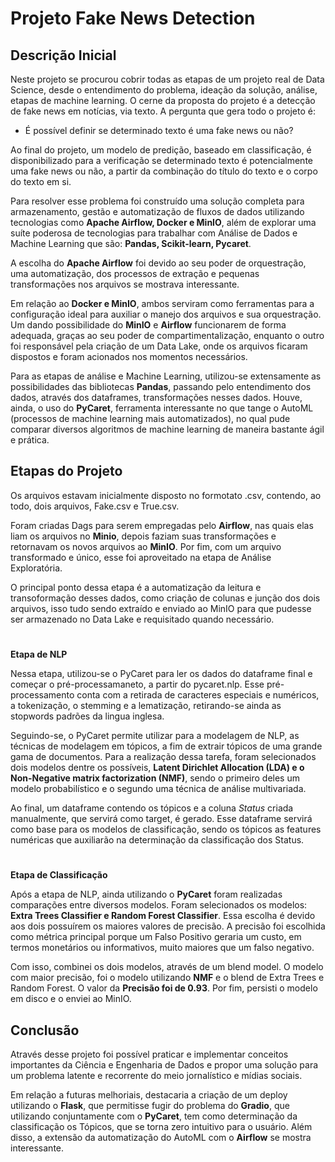 # Projeto Fake News Detection

## Descrição Inicial

Neste projeto se procurou cobrir todas as etapas de um projeto real de Data Science, desde o entendimento do problema, ideação da solução, análise, etapas de machine learning. O cerne da proposta do projeto é a detecção de fake news em notícias, via texto. A pergunta que gera todo o projeto é:

- É possível definir se determinado texto é uma fake news ou não?

Ao final do projeto, um modelo de predição, baseado em classificação, é disponibilizado para a verificação se determinado texto é potencialmente uma fake news ou não, a partir da combinação do título do texto e o corpo do texto em si.

Para resolver esse problema foi construído uma solução completa para armazenamento, gestão e automatização de fluxos de dados utilizando tecnologias como **Apache Airflow, Docker e MinIO**, além de explorar uma suíte poderosa de tecnologias para trabalhar com Análise de Dados e Machine Learning que são: **Pandas, Scikit-learn, Pycaret**.

A escolha do **Apache Airflow** foi devido ao seu poder de orquestração, uma automatização, dos processos de extração e pequenas transformações nos arquivos se mostrava interessante.

Em relação ao **Docker e MinIO**, ambos serviram como ferramentas para a configuração ideal para auxiliar o manejo dos arquivos e sua orquestração. Um dando possibilidade do **MinIO** e **Airflow** funcionarem de forma adequada, graças ao seu poder de compartimentalização, enquanto o outro foi responsável pela criação de um Data Lake, onde os arquivos ficaram dispostos e foram acionados nos momentos necessários.

Para as etapas de análise e Machine Learning, utilizou-se extensamente as possibilidades das bibliotecas **Pandas**, passando pelo entendimento dos dados, através dos dataframes, transformações nesses dados. Houve, ainda, o uso do **PyCaret**, ferramenta interessante no que tange o AutoML (processos de machine learning mais automatizados), no qual pude comparar diversos algoritmos de machine learning de maneira bastante ágil e prática.

## Etapas do Projeto

Os arquivos estavam inicialmente disposto no formotato .csv, contendo, ao todo, dois arquivos, Fake.csv e True.csv.

Foram criadas Dags para serem empregadas pelo **Airflow**, nas quais elas liam os arquivos no **Minio**, depois faziam suas transformações e retornavam os novos arquivos ao **MinIO**. Por fim, com um arquivo transformado e único, esse foi aproveitado na etapa de Análise Exploratória.

O principal ponto dessa etapa é a automatização da leitura e transoformação desses dados, como criação de colunas e junção dos dois arquivos, isso tudo sendo extraído e enviado ao MinIO para que pudesse ser armazenado no Data Lake e requisitado quando necessário.

#
**Etapa de NLP**

Nessa etapa, utilizou-se o PyCaret para ler os dados do dataframe final e começar o pré-processamaneto, a partir do pycaret.nlp. Esse pré-processamento conta com a retirada de caracteres especiais e numéricos, a tokenização, o stemming e a lematização, retirando-se ainda as stopwords padrões da lingua inglesa. 

Seguindo-se, o PyCaret permite utilizar para a modelagem de NLP, as técnicas de modelagem em tópicos, a fim de extrair tópicos de uma grande gama de documentos. Para a realização dessa tarefa, foram selecionados dois modelos dentre os possíveis, **Latent Dirichlet Allocation (LDA) e o Non-Negative matrix factorization (NMF)**, sendo o primeiro deles um modelo probabilístico e o segundo uma técnica de análise multivariada.

Ao final, um dataframe contendo os tópicos e a coluna *Status* criada manualmente, que servirá como target, é gerado. Esse dataframe servirá como base para os modelos de classificação, sendo os tópicos as features numéricas que auxiliarão na determinação da classificação dos Status.

#
**Etapa de Classificação**

Após a etapa de NLP, ainda utilizando o **PyCaret** foram realizadas comparações entre diversos modelos. Foram selecionados os modelos: **Extra Trees Classifier e Random Forest Classifier**. Essa escolha é devido aos dois possuírem os maiores valores de precisão. A precisão foi escolhida como métrica principal porque um Falso Positivo geraria um custo, em termos monetários ou informativos, muito maiores que um falso negativo.

Com isso, combinei os dois modelos, através de um blend model. O modelo com maior precisão, foi o modelo utilizando **NMF** e o blend de Extra Trees e Random Forest. O valor da **Precisão foi de 0.93**. Por fim, persisti o modelo em disco e o enviei ao MinIO.

## Conclusão

Através desse projeto foi possível praticar e implementar conceitos importantes da Ciência e Engenharia de Dados e propor uma solução para um problema latente e recorrente do meio jornalístico e mídias sociais.

Em relação a futuras melhoriais, destacaria a criação de um deploy utilizando o **Flask**, que permitisse fugir do problema do **Gradio**, que utilizando conjuntamente com o **PyCaret**, tem como determinação da classificação os Tópicos, que se torna zero intuitivo para o usuário. Além disso, a extensão da automatização do AutoML com o **Airflow** se mostra interessante.



